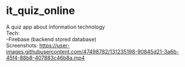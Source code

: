 



# it_quiz_online
A quiz app about information technology</br>
Tech:</br>
  -Firebase (backend stored database)</br>
Screenshots:
https://user-images.githubusercontent.com/47498782/131235198-90845d21-3a6b-45f4-88b8-407883c46b8a.mp4
